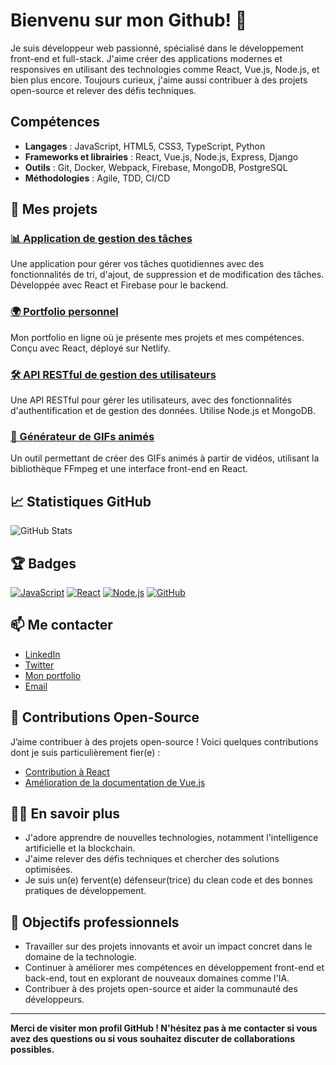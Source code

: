 # Bienvenu sur mon Github! 👋

Je suis développeur web passionné, spécialisé dans le développement front-end et full-stack. J'aime créer des applications modernes et responsives en utilisant des technologies comme React, Vue.js, Node.js, et bien plus encore. Toujours curieux, j'aime aussi contribuer à des projets open-source et relever des défis techniques.

## Compétences
- **Langages** : JavaScript, HTML5, CSS3, TypeScript, Python
- **Frameworks et librairies** : React, Vue.js, Node.js, Express, Django
- **Outils** : Git, Docker, Webpack, Firebase, MongoDB, PostgreSQL
- **Méthodologies** : Agile, TDD, CI/CD

## 🚀 Mes projets

### [📊 Application de gestion des tâches](https://github.com/votreutilisateur/todolist)
Une application pour gérer vos tâches quotidiennes avec des fonctionnalités de tri, d'ajout, de suppression et de modification des tâches. Développée avec React et Firebase pour le backend.

### [🌍 Portfolio personnel](https://github.com/votreutilisateur/portfolio)
Mon portfolio en ligne où je présente mes projets et mes compétences. Conçu avec React, déployé sur Netlify.

### [🛠️ API RESTful de gestion des utilisateurs](https://github.com/votreutilisateur/user-api)
Une API RESTful pour gérer les utilisateurs, avec des fonctionnalités d'authentification et de gestion des données. Utilise Node.js et MongoDB.

### [🎨 Générateur de GIFs animés](https://github.com/votreutilisateur/gif-generator)
Un outil permettant de créer des GIFs animés à partir de vidéos, utilisant la bibliothèque FFmpeg et une interface front-end en React.

## 📈 Statistiques GitHub

![GitHub Stats](https://github-readme-stats.vercel.app/api?username=votreutilisateur&show_icons=true&hide_title=true&hide=prs&count_private=true&theme=radical)

## 🏆 Badges

[![JavaScript](https://img.shields.io/badge/-JavaScript-yellow)](https://www.javascript.com)
[![React](https://img.shields.io/badge/-React-blue)](https://reactjs.org)
[![Node.js](https://img.shields.io/badge/-Node.js-green)](https://nodejs.org)
[![GitHub](https://img.shields.io/badge/-GitHub-black)](https://github.com)

## 📫 Me contacter

- [LinkedIn](https://www.linkedin.com/in/votreprofil)
- [Twitter](https://twitter.com/votreprofil)
- [Mon portfolio](https://www.votreportfolio.com)
- [Email](mailto:votre.email@example.com)

## 📣 Contributions Open-Source

J’aime contribuer à des projets open-source ! Voici quelques contributions dont je suis particulièrement fier(e) :

- [Contribution à React](https://github.com/facebook/react/pull/xxxx)
- [Amélioration de la documentation de Vue.js](https://github.com/vuejs/vue/pull/xxxx)

## 👨‍💻 En savoir plus

- J'adore apprendre de nouvelles technologies, notamment l'intelligence artificielle et la blockchain.
- J'aime relever des défis techniques et chercher des solutions optimisées.
- Je suis un(e) fervent(e) défenseur(trice) du clean code et des bonnes pratiques de développement.

## 🎯 Objectifs professionnels

- Travailler sur des projets innovants et avoir un impact concret dans le domaine de la technologie.
- Continuer à améliorer mes compétences en développement front-end et back-end, tout en explorant de nouveaux domaines comme l'IA.
- Contribuer à des projets open-source et aider la communauté des développeurs.

---

**Merci de visiter mon profil GitHub ! N'hésitez pas à me contacter si vous avez des questions ou si vous souhaitez discuter de collaborations possibles.**

